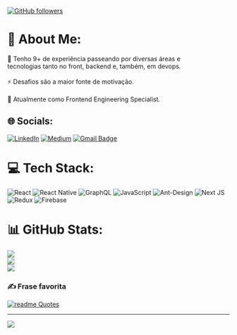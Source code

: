 [![GitHub followers](https://img.shields.io/github/followers/werliton.svg?style=social&label=Follow&maxAge=2592000)](https://github.com/werliton?tab=followers)

# 💫 About Me:
🔭 Tenho 9+ de experiência passeando por diversas áreas e <br>tecnologias tanto no front, backend e, também, em devops. <br><br>⚡ Desafios são a maior fonte de motivação.<br><br>🤝 Atualmente como Frontend Engineering Specialist.<br>


## 🌐 Socials:
[![LinkedIn](https://img.shields.io/badge/LinkedIn-%230077B5.svg?logo=linkedin&logoColor=white)](https://linkedin.com/in/werliton-silva/) [![Medium](https://img.shields.io/badge/Medium-12100E?logo=medium&logoColor=white)](https://medium.com/@werlitoncarlos) [![Gmail Badge](https://img.shields.io/badge/-WerlitonSilva-blue?style=flat-square&logo=Gmail&logoColor=white&link=mailto:werlitoncarlos@gmail.com)](mailto:werlitoncarlos@gmail.com)

# 💻 Tech Stack:
![React](https://img.shields.io/badge/react-%2320232a.svg?style=for-the-badge&logo=react&logoColor=%2361DAFB) ![React Native](https://img.shields.io/badge/react_native-%2320232a.svg?style=for-the-badge&logo=react&logoColor=%2361DAFB) ![GraphQL](https://img.shields.io/badge/-GraphQL-E10098?style=for-the-badge&logo=graphql&logoColor=white) ![JavaScript](https://img.shields.io/badge/javascript-%23323330.svg?style=for-the-badge&logo=javascript&logoColor=%23F7DF1E) ![Ant-Design](https://img.shields.io/badge/-AntDesign-%230170FE?style=for-the-badge&logo=ant-design&logoColor=white) ![Next JS](https://img.shields.io/badge/Next-black?style=for-the-badge&logo=next.js&logoColor=white) ![Redux](https://img.shields.io/badge/redux-%23593d88.svg?style=for-the-badge&logo=redux&logoColor=white) ![Firebase](https://img.shields.io/badge/firebase-%23039BE5.svg?style=for-the-badge&logo=firebase)
# 📊 GitHub Stats:
![](https://github-readme-stats.vercel.app/api?username=werliton&theme=radical&hide_border=false&include_all_commits=false&count_private=true)<br/>
![](https://github-readme-streak-stats.herokuapp.com/?user=werliton&theme=radical&hide_border=false)<br/>
![](https://github-readme-stats.vercel.app/api/top-langs/?username=werliton&theme=radical&hide_border=false&include_all_commits=false&count_private=true&layout=compact)

### ✍️ Frase favorita
[![readme Quotes](https://quotes-github-readme.vercel.app/api?theme=monokai&quote=Inicie%20fazendo%20o%20básico%20para%20depois%20fazer%20o%20mágico&author=Werliton)](https://github.com/piyushsuthar/github-readme-quotes)

---
[![](https://visitcount.itsvg.in/api?id=werliton&icon=0&color=0)](https://visitcount.itsvg.in)

<!-- Proudly created with GPRM ( https://gprm.itsvg.in ) -->
